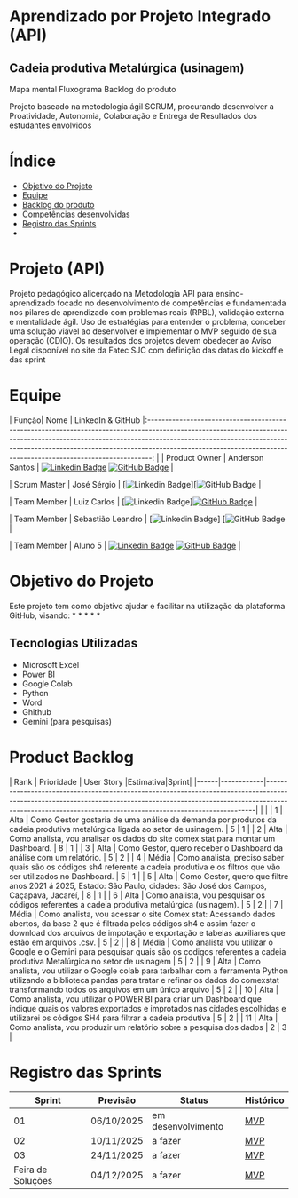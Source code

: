 # Aprendizado por Projeto Integrado (API)
## Cadeia produtiva Metalúrgica (usinagem)
Mapa mental
Fluxograma
Backlog do produto

 

Projeto baseado na metodologia ágil SCRUM, procurando desenvolver a Proatividade, Autonomia, Colaboração e Entrega de Resultados dos estudantes envolvidos

# Índice
* [Objetivo do Projeto](#objetivo-do-projeto)
* [Equipe](#Equipe)
* [Backlog do produto](#Product-Backlog)
* [Competências desenvolvidas](#competências-desenvolvidas)
* [Registro das Sprints](#Registro-das-Sprints)
* 
# Projeto (API) 
Projeto pedagógico alicerçado na Metodologia API para ensino-aprendizado focado no desenvolvimento de competências e fundamentada nos pilares de aprendizado com problemas reais (RPBL), validação externa e mentalidade ágil. 
Uso de estratégias para entender o problema, conceber uma solução viável ao desenvolver e implementar o MVP seguido de sua operação (CDIO). 
Os resultados dos projetos devem obedecer ao Aviso Legal disponível no site da Fatec SJC com definição das datas do kickoff e das sprint

# Equipe
| Função| Nome | LinkedIn & GitHub |:-------------------------------------------------------------------------------------------------------------------------------------------------------------------------------------------------------------------------------------------------------------------------------------------------------------------------: |
| Product Owner |   Anderson Santos        |     [![Linkedin Badge]()](https://www.linkedin.com/in/) [![GitHub Badge]()](https://github.com/) |

| Scrum Master  | José Sérgio |      [![Linkedin Badge](https://www.linkedin.com/in/jos%C3%A9-s%C3%A9rgio-dos-santos-a841ba36a?utm_source=share&utm_campaign=share_via&utm_content=profile&utm_medium=android_app)][![GitHub Badge](https://github.com/JoseSergio414) |

| Team Member   | Luiz Carlos             |         [![Linkedin Badge](https://www.linkedin.com/in/luiscarlosjacare%C3%AD?utm_source=share&utm_campaign=share_via&utm_content=profile&utm_medium=android_app)][![GitHub Badge]()](https://github.com/) |

|  Team Member  | Sebastião Leandro                 |         [![Linkedin Badge](https://www.linkedin.com/in/leandro-leandro-78a273387?utm_source=share&utm_campaign=share_via&utm_content=profile&utm_medium=android_app)] [![GitHub Badge](https://github.com/sebastiao8286) |

|  Team Member  | Aluno 5                 |   [![Linkedin Badge]()](https://www.linkedin.com/in/) [![GitHub Badge]()](https://github.com/)   |



# Objetivo do Projeto
Este projeto tem como objetivo ajudar e facilitar na utilização da plataforma GitHub, visando:
* 
* 
* 
* 
* 


## Tecnologias Utilizadas

* Microsoft Excel
* Power BI
* Google Colab
* Python
* Word
* Ghithub
* Gemini (para pesquisas)



# Product Backlog

| Rank | Prioridade | User Story                                                                                                                                                                                                                            |Estimativa|Sprint|
|------|------------|---------------------------------------------------------------------------------------------------------------------------------------------------------------------------------------------------------------------------------------|          |      |
| 1    | Alta       | Como Gestor gostaria de uma análise da demanda por produtos da cadeia produtiva metalúrgica ligada ao setor de usinagem.                                                                                                              | 5        | 1    |
| 2    | Alta       | Como analista, vou analisar os dados do site comex stat para montar um Dashboard.                                                                                                                                                     | 8        | 1    |
| 3    | Alta       | Como Gestor, quero receber o Dashboard da análise com um relatório.                                                                                                                                                                   | 5        | 2    |
| 4    | Média      | Como analista, preciso saber quais são os códigos sh4 referente a cadeia produtiva e os filtros que vão ser utilizados no Dashboard.                                                                                                  | 5        | 1    |
| 5    | Alta       | Como Gestor, quero que filtre anos 2021 á 2025, Estado: São Paulo, cidades: São José dos Campos, Caçapava, Jacareí,                                                                                                                   | 8        | 1    |
| 6    | Alta       | Como analista, vou pesquisar os códigos referentes a cadeia produtiva metalúrgica (usinagem).                                                                                                                                         | 5        | 2    |
| 7    | Média      | Como analista, vou acessar o site Comex stat: Acessando dados abertos, da base 2 que é filtrada pelos códigos sh4 e assim fazer o download dos arquivos de impotação e exportação e tabelas auxiliares que estão em arquivos .csv.    | 5        | 2    |
| 8    | Média      | Como analista vou utilizar o Google e o Gemini para pesquisar quais são os codigos referentes a cadeia produtiva Metalúrgica no setor de usinagem                                                                                     | 5        | 2    |
| 9    | Alta       | Como analista, vou utilizar o Google colab para tarbalhar com a ferramenta Python utilizando a biblioteca pandas para tratar e refinar os dados do comexstat transformando todos os arquivos em um único arquivo                      | 5        | 2    |
| 10   | Alta       | Como analista, vou utilizar o POWER BI para criar um Dashboard que indique quais os valores exportados e improtados nas cidades escolhidas e utilizarei os códigos SH4 para filtrar a cadeia produtiva                                | 5        | 2    |
| 11   | Alta       | Como analista, vou produzir um relatório sobre a pesquisa dos dados                                                                                                                                                                   | 2        | 3    |





  
# Registro das Sprints

| Sprint            | Previsão   | Status   | Histórico |
|-------------------|------------|----------|-----------|
| 01                | 06/10/2025 | em desenvolvimento  | [MVP](MVP/sp1.md)  |
| 02                | 10/11/2025 | a fazer  | [MVP](MVP/sp2.md)  |
| 03                | 24/11/2025 | a fazer  | [MVP](MVP/sp3.md)  |
| Feira de Soluções | 04/12/2025 | a fazer  | [MVP](#)  |

